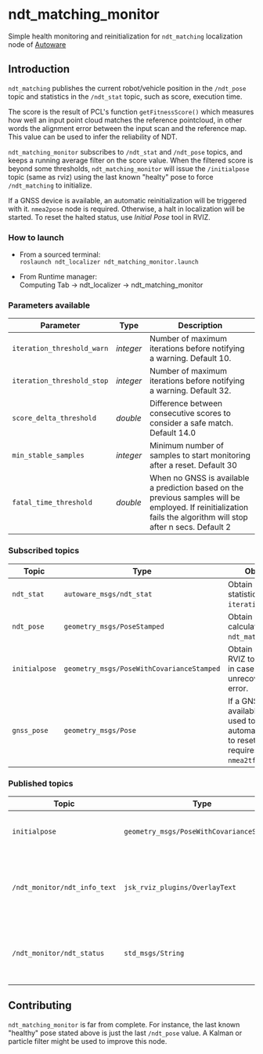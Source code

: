 # ndt_matching_monitor

Simple health monitoring and reinitialization for `ndt_matching` localization node of
 [Autoware](https://github.com/CPFL/Autoware)

## Introduction
`ndt_matching` publishes the current robot/vehicle position in the `/ndt_pose` topic and statistics 
in the `/ndt_stat` topic, such as score, execution time. 

The score is the result of PCL's function `getFitnessScore()` which measures how well an input point cloud matches
 the reference pointcloud, in other words the alignment error between the input scan and the reference map.
 This value can be used to infer the reliability of NDT.

`ndt_matching_monitor` subscribes to `/ndt_stat` and `/ndt_pose` topics, and keeps a running average filter on 
the score value. When the filtered score is beyond some thresholds, `ndt_matching_monitor` will issue 
the `/initialpose` topic (same as rviz) using the last known "healty" pose to force `/ndt_matching` to initialize.

If a GNSS device is available, an automatic reinitialization will be triggered with it. `nmea2pose` node is required.
Otherwise, a halt in localization will be started. To reset the halted status, use *Initial Pose* tool in RVIZ. 

### How to launch
* From a sourced terminal:\
`roslaunch ndt_localizer ndt_matching_monitor.launch`

* From Runtime manager:\
Computing Tab -> ndt_localizer -> ndt_matching_monitor

### Parameters available

|Parameter| Type| Description|
----------|-----|--------
|`iteration_threshold_warn`|*integer* |Number of maximum iterations before notifying a warning. Default 10.|
|`iteration_threshold_stop`|*integer*|Number of maximum iterations before notifying a warning. Default 32. |
|`score_delta_threshold`|*double*|Difference between consecutive scores to consider a safe match. Default 14.0|
|`min_stable_samples`|*integer*|Minimum number of samples to start monitoring after a reset. Default 30|
|`fatal_time_threshold`|*double*|When no GNSS is available a prediction based on the previous samples will be employed. If reinitialization fails the algorithm will stop after n secs. Default 2|

### Subscribed topics

|Topic|Type|Objective|
------|----|---------
|`ndt_stat`|`autoware_msgs/ndt_stat`|Obtain NDT statistics: `score`, `iterations`.|
|`ndt_pose`|`geometry_msgs/PoseStamped`|Obtain pose as calculated by `ndt_matching_node`.|
|`initialpose`|`geometry_msgs/PoseWithCovarianceStamped`|Obtain pose from RVIZ to reinitialize in case of an unrecoverable error.|
|`gnss_pose`|`geometry_msgs/Pose`|If a GNSS device is available it will be used to automatically try to reset NDT, requires `nmea2tfpose`.|

### Published topics

|Topic|Type|Objective|
------|----|---------
|`initialpose`|`geometry_msgs/PoseWithCovarianceStamped`|Used to cause a reset or halt in `ndt_matching`.|
|`/ndt_monitor/ndt_info_text`|`jsk_rviz_plugins/OverlayText`|Publishes the text to be displayed in RVIZ with the help of `OverlayText` display type.|
|`/ndt_monitor/ndt_status`|`std_msgs/String`|Publishes the text for its later use in safety decision maker.|

## Contributing
`ndt_matching_monitor` is far from complete. 
For instance, the last known "healthy" pose stated above is just the last `/ndt_pose` value. 
A Kalman or particle filter might be used to improve this node. 
